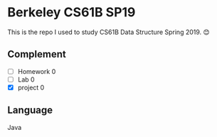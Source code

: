 # Berkeley CS61B SP19
This is the repo I used to study CS61B Data Structure Spring 2019. :blush:

## Complement
- [ ] Homework 0
- [ ] Lab 0
- [X] project 0

## Language
Java
